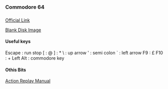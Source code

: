 ### Commodore 64
### 

[Official Link](https://github.com/MiSTer-devel/C64_MiSTer)


[Blank Disk Image](mister_extras/c64/empty.d64)


#### Useful keys

Escape : run stop
[ : @
] : *
\ : up arrow
' : semi colon
` : left arrow
F9 : £
F10 : +
Left Alt : commodore key


#### Othis Bits

[Action Replay Manual](mister_extras/c64/ActionReplayManual.txt)